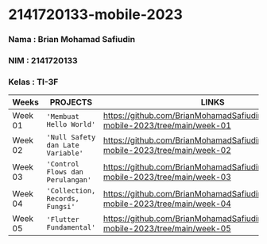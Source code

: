 # 2141720133-mobile-2023

### Nama : Brian Mohamad Safiudin
### NIM : 2141720133
### Kelas : TI-3F

|Weeks           |PROJECTS                         |LINKS                        |
|----------------|---------------------------------|-----------------------------|
|Week 01         |`'Membuat Hello World'`          |https://github.com/BrianMohamadSafiudin/2141720133-mobile-2023/tree/main/week-01                             
|Week 02         |`'Null Safety dan Late Variable'`|https://github.com/BrianMohamadSafiudin/2141720133-mobile-2023/tree/main/week-02                             
|Week 03         |`'Control Flows dan Perulangan'` |https://github.com/BrianMohamadSafiudin/2141720133-mobile-2023/tree/main/week-03                               
|Week 04         |`'Collection, Records, Fungsi'`  |https://github.com/BrianMohamadSafiudin/2141720133-mobile-2023/tree/main/week-04                          
|Week 05         |`'Flutter Fundamental'`          |https://github.com/BrianMohamadSafiudin/2141720133-mobile-2023/tree/main/week-05                             

